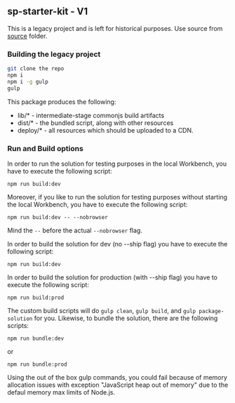 ## sp-starter-kit - V1

This is a legacy project and is left for historical purposes. Use source from [source](../source) folder.

### Building the legacy project

```bash
git clone the repo
npm i
npm i -g gulp
gulp
```

This package produces the following:

* lib/* - intermediate-stage commonjs build artifacts
* dist/* - the bundled script, along with other resources
* deploy/* - all resources which should be uploaded to a CDN.

### Run and Build options

In order to run the solution for testing purposes in the local Workbench, you have to execute the following script:

```
npm run build:dev
```

Moreover, if you like to run the solution for testing purposes without starting the local Workbench, you have to execute the following script:

```
npm run build:dev -- --nobrowser
```

Mind the `--` before the actual `--nobrowser` flag.

In order to build the solution for dev (no --ship flag) you have to execute the following script:

```
npm run build:dev
```

In order to build the solution for production (with --ship flag) you have to execute the following script:

```
npm run build:prod
```

The custom build scripts will do `gulp clean`, `gulp build`, and `gulp package-solution` for you.
Likewise, to bundle the solution, there are the following scripts:

```
npm run bundle:dev
```

or

```
npm run bundle:prod
```

Using the out of the box gulp commands, you could fail because of memory allocation issues with exception "JavaScript heap out of memory" due to the defaul memory max limits of Node.js.